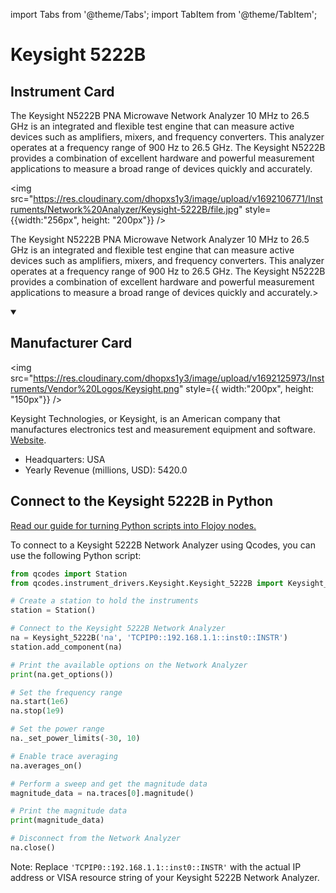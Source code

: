 
import Tabs from '@theme/Tabs';
import TabItem from '@theme/TabItem';

# Keysight 5222B

## Instrument Card

<div className="flex">

<div>

The Keysight N5222B PNA Microwave Network Analyzer 10 MHz to 26.5 GHz is an integrated and flexible test engine that can measure active devices such as amplifiers, mixers, and frequency converters. This analyzer operates at a frequency range of 900 Hz to 26.5 GHz. The Keysight N5222B provides a combination of excellent hardware and powerful measurement applications to measure a broad range of devices quickly and accurately.

</div>

<img src="https://res.cloudinary.com/dhopxs1y3/image/upload/v1692106771/Instruments/Network%20Analyzer/Keysight-5222B/file.jpg" style={{width:"256px", height: "200px"}} />

</div>

The Keysight N5222B PNA Microwave Network Analyzer 10 MHz to 26.5 GHz is an integrated and flexible test engine that can measure active devices such as amplifiers, mixers, and frequency converters. This analyzer operates at a frequency range of 900 Hz to 26.5 GHz. The Keysight N5222B provides a combination of excellent hardware and powerful measurement applications to measure a broad range of devices quickly and accurately.>

<details open>
<summary><h2>Manufacturer Card</h2></summary>

<img src="https://res.cloudinary.com/dhopxs1y3/image/upload/v1692125973/Instruments/Vendor%20Logos/Keysight.png" style={{ width:"200px", height: "150px"}} />

Keysight Technologies, or Keysight, is an American company that manufactures electronics test and measurement equipment and software. <a href="https://www.keysight.com/us/en/home.html">Website</a>.

<ul>
  <li>Headquarters: USA</li>
  <li>Yearly Revenue (millions, USD): 5420.0</li>
</ul>
</details>

## Connect to the Keysight 5222B in Python

[Read our guide for turning Python scripts into Flojoy nodes.](https://docs.flojoy.ai/custom-nodes/creating-custom-node/)


<Tabs>
<TabItem value="Qcodes" label="Qcodes">

To connect to a Keysight 5222B Network Analyzer using Qcodes, you can use the following Python script:

```python
from qcodes import Station
from qcodes.instrument_drivers.Keysight.Keysight_5222B import Keysight_5222B

# Create a station to hold the instruments
station = Station()

# Connect to the Keysight 5222B Network Analyzer
na = Keysight_5222B('na', 'TCPIP0::192.168.1.1::inst0::INSTR')
station.add_component(na)

# Print the available options on the Network Analyzer
print(na.get_options())

# Set the frequency range
na.start(1e6)
na.stop(1e9)

# Set the power range
na._set_power_limits(-30, 10)

# Enable trace averaging
na.averages_on()

# Perform a sweep and get the magnitude data
magnitude_data = na.traces[0].magnitude()

# Print the magnitude data
print(magnitude_data)

# Disconnect from the Network Analyzer
na.close()
```

Note: Replace `'TCPIP0::192.168.1.1::inst0::INSTR'` with the actual IP address or VISA resource string of your Keysight 5222B Network Analyzer.

</TabItem>
</Tabs>